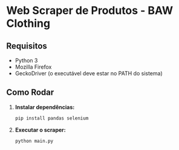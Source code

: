 # Web Scraper de Produtos - BAW Clothing
 
## Requisitos

*   Python 3
*   Mozilla Firefox
*   GeckoDriver (o executável deve estar no PATH do sistema)

## Como Rodar

1.  **Instalar dependências:**
    ```bash
    pip install pandas selenium
    ```

2.  **Executar o scraper:**
    ```bash
    python main.py
    ```

